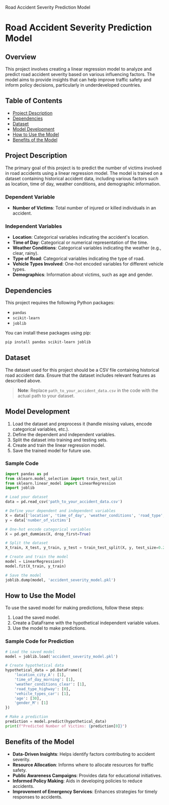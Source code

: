 Road Accident Severity Prediction Model

# Road Accident Severity Prediction Model

## Overview
This project involves creating a linear regression model to analyze and predict road accident severity based on various influencing factors. The model aims to provide insights that can help improve traffic safety and inform policy decisions, particularly in underdeveloped countries.

## Table of Contents
- [Project Description](#project-description)
- [Dependencies](#dependencies)
- [Dataset](#dataset)
- [Model Development](#model-development)
- [How to Use the Model](#how-to-use-the-model)
- [Benefits of the Model](#benefits-of-the-model)

## Project Description
The primary goal of this project is to predict the number of victims involved in road accidents using a linear regression model. The model is trained on a dataset containing historical accident data, including various factors such as location, time of day, weather conditions, and demographic information.

### Dependent Variable
- **Number of Victims**: Total number of injured or killed individuals in an accident.

### Independent Variables
- **Location**: Categorical variables indicating the accident's location.
- **Time of Day**: Categorical or numerical representation of the time.
- **Weather Conditions**: Categorical variables indicating the weather (e.g., clear, rainy).
- **Type of Road**: Categorical variables indicating the type of road.
- **Vehicle Types Involved**: One-hot encoded variables for different vehicle types.
- **Demographics**: Information about victims, such as age and gender.

## Dependencies
This project requires the following Python packages:
- `pandas`
- `scikit-learn`
- `joblib`

You can install these packages using pip:

```bash
pip install pandas scikit-learn joblib
```

## Dataset
The dataset used for this project should be a CSV file containing historical road accident data. Ensure that the dataset includes relevant features as described above.

> **Note**: Replace `path_to_your_accident_data.csv` in the code with the actual path to your dataset.

## Model Development
1. Load the dataset and preprocess it (handle missing values, encode categorical variables, etc.).
2. Define the dependent and independent variables.
3. Split the dataset into training and testing sets.
4. Create and train the linear regression model.
5. Save the trained model for future use.

### Sample Code
```python
import pandas as pd
from sklearn.model_selection import train_test_split
from sklearn.linear_model import LinearRegression
import joblib

# Load your dataset
data = pd.read_csv('path_to_your_accident_data.csv')

# Define your dependent and independent variables
X = data[['location', 'time_of_day', 'weather_conditions', 'road_type', 'vehicle_types', 'age', 'gender']]
y = data['number_of_victims']

# One-hot encode categorical variables
X = pd.get_dummies(X, drop_first=True)

# Split the dataset
X_train, X_test, y_train, y_test = train_test_split(X, y, test_size=0.2, random_state=42)

# Create and train the model
model = LinearRegression()
model.fit(X_train, y_train)

# Save the model
joblib.dump(model, 'accident_severity_model.pkl')
```

## How to Use the Model
To use the saved model for making predictions, follow these steps:

1. Load the saved model.
2. Create a DataFrame with the hypothetical independent variable values.
3. Use the model to make predictions.

### Sample Code for Prediction
```python
# Load the saved model
model = joblib.load('accident_severity_model.pkl')

# Create hypothetical data
hypothetical_data = pd.DataFrame({
    'location_city_A': [1],
    'time_of_day_morning': [1],
    'weather_conditions_clear': [1],
    'road_type_highway': [0],
    'vehicle_types_car': [1],
    'age': [30],
    'gender_M': [1]
})

# Make a prediction
prediction = model.predict(hypothetical_data)
print(f"Predicted Number of Victims: {prediction[0]}")
```

## Benefits of the Model
- **Data-Driven Insights**: Helps identify factors contributing to accident severity.
- **Resource Allocation**: Informs where to allocate resources for traffic safety.
- **Public Awareness Campaigns**: Provides data for educational initiatives.
- **Informed Policy Making**: Aids in developing policies to reduce accidents.
- **Improvement of Emergency Services**: Enhances strategies for timely responses to accidents.


